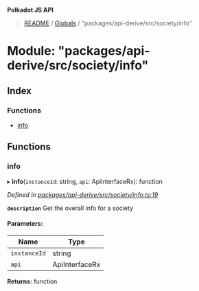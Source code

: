 **Polkadot JS API**

> [README](../README.md) / [Globals](../globals.md) / "packages/api-derive/src/society/info"

# Module: "packages/api-derive/src/society/info"

## Index

### Functions

* [info](_packages_api_derive_src_society_info_.md#info)

## Functions

### info

▸ **info**(`instanceId`: string, `api`: ApiInterfaceRx): function

*Defined in [packages/api-derive/src/society/info.ts:19](https://github.com/polkadot-js/api/blob/e055438c5/packages/api-derive/src/society/info.ts#L19)*

**`description`** Get the overall info for a society

#### Parameters:

Name | Type |
------ | ------ |
`instanceId` | string |
`api` | ApiInterfaceRx |

**Returns:** function

